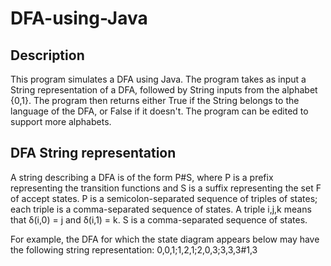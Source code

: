 # DFA-using-Java

## Description

This program simulates a DFA using Java. 
The program takes as input a String representation of a DFA, followed by String inputs from the alphabet {0,1}. The program then returns either True if the String belongs to the language of the DFA, or False if it doesn't. The program can be edited to support more alphabets.

## DFA String representation

A string describing a DFA is of the form P#S, where P is a prefix representing the transition functions and S is a suffix representing the set F of accept states.
P is a semicolon-separated sequence of triples of states; each triple is a comma-separated sequence of states. A triple i,j,k means that δ(i,0) = j and δ(i,1) = k.
S is a comma-separated sequence of states.

For example, the DFA for which the state diagram appears below may have the following string representation:
0,0,1;1,2,1;2,0,3;3,3,3#1,3
